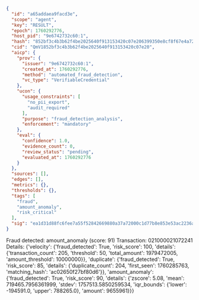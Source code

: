 ```json
{
  "id": "a65addaea9facd3e",
  "scope": "agent",
  "key": "RESULT",
  "epoch": 1760292776,
  "host_pid": "9e6742732c60:1",
  "hash": "852bf3c4b3b62f4be2025640f913153420c07e206399350e8cf8f67e4a72355b",
  "cid": "QmV1852bf3c4b3b62f4be2025640f913153420c07e20",
  "aicp": {
    "prov": {
      "issuer": "9e6742732c60:1",
      "created_at": 1760292776,
      "method": "automated_fraud_detection",
      "vc_type": "VerifiableCredential"
    },
    "ucon": {
      "usage_constraints": [
        "no_pii_export",
        "audit_required"
      ],
      "purpose": "fraud_detection_analysis",
      "enforcement": "mandatory"
    },
    "eval": {
      "confidence": 1.0,
      "evidence_count": 0,
      "review_status": "pending",
      "evaluated_at": 1760292776
    }
  },
  "sources": [],
  "edges": [],
  "metrics": {},
  "thresholds": {},
  "tags": [
    "fraud",
    "amount_anomaly",
    "risk_critical"
  ],
  "sig": "ea1d31d88fc6fee7a55f52842669880a37a72000c1d77b8e853e53ac2236ae3e"
}
```

Fraud detected: amount_anomaly (score: 91)
Transaction: 021000021072241
Details: {'velocity': {'fraud_detected': True, 'risk_score': 100, 'details': {'transaction_count': 205, 'threshold': 50, 'total_amount': 1979472005, 'amount_threshold': 10000000}}, 'duplicate': {'fraud_detected': True, 'risk_score': 85, 'details': {'duplicate_count': 204, 'first_seen': 1760285763, 'matching_hash': 'ac02650f27bf80d6'}}, 'amount_anomaly': {'fraud_detected': True, 'risk_score': 90, 'details': {'zscore': 5.08, 'mean': 719465.7956361999, 'stdev': 1757513.5850259534, 'iqr_bounds': {'lower': -194591.0, 'upper': 788265.0}, 'amount': 9655961}}}